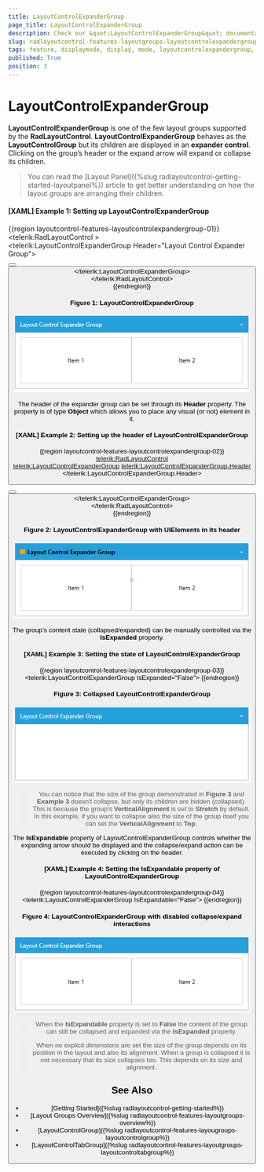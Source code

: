 ```yaml
---
title: LayoutControlExpanderGroup
page_title: LayoutControlExpanderGroup
description: Check our &quot;LayoutControlExpanderGroup&quot; documentation article for the RadLayoutControl {{ site.framework_name }} control.
slug: radlayoutcontrol-features-layoutgroups-layoutcontrolexpandergroup
tags: feature, displaymode, display, mode, layoutcontrolexpandergroup, expander, expand, collapse
published: True
position: 3
---
```


# LayoutControlExpanderGroup

__LayoutControlExpanderGroup__ is one of the few layout groups supported by the __RadLayoutControl__. __LayoutControlExpanderGroup__ behaves as the __LayoutControlGroup__ but its children are displayed in an __expander control__. Clicking on the group’s header or the expand arrow will expand or collapse its children.

> You can read the [Layout Panel]({%slug radlayoutcontrol-getting-started-layoutpanel%}) article to get better understanding on how the layout groups are arranging their children. 

#### __[XAML] Example 1: Setting up LayoutControlExpanderGroup__
{{region layoutcontrol-features-layoutcontrolexpandergroup-01}}
	<telerik:RadLayoutControl >            
		<telerik:LayoutControlExpanderGroup Header="Layout Control Expander Group">                    
			<Button Content="Item 1" />
			<Button Content="Item 2" />
		</telerik:LayoutControlExpanderGroup>            
	</telerik:RadLayoutControl>  
{{endregion}}

#### __Figure 1: LayoutControlExpanderGroup__
![{{ site.framework_name }} RadLayoutControl LayoutControlExpanderGroup](images/layoutcontrol-features-layoutcontrolexpandergroup-01.png)

The header of the expander group can be set through its __Header__ property. The property is of type __Object__ which allows you to place any visual (or not) element in it.

#### __[XAML] Example 2: Setting up the header of LayoutControlExpanderGroup__
{{region layoutcontrol-features-layoutcontrolexpandergroup-02}}
	<telerik:RadLayoutControl>            
		<telerik:LayoutControlExpanderGroup>
			<telerik:LayoutControlExpanderGroup.Header>
				<StackPanel Orientation="Horizontal">
					<Rectangle Width="10" Height="10" Fill="Orange" Margin="0 0 5 0" />
					<TextBlock Text="Layout Control Expander Group" FontWeight="Bold" />
				</StackPanel>
			</telerik:LayoutControlExpanderGroup.Header>
			<Button Content="Item 1" />
			<Button Content="Item 2" />
		</telerik:LayoutControlExpanderGroup>            
	</telerik:RadLayoutControl>   
{{endregion}}	

#### __Figure 2: LayoutControlExpanderGroup with UIElements in its header__
![{{ site.framework_name }} RadLayoutControl LayoutControlExpanderGroup with UIElements in its header](images/layoutcontrol-features-layoutcontrolexpandergroup-02.png)

The group’s content state (collapsed/expanded) can be manually controlled via the __IsExpanded__ property. 

#### __[XAML] Example 3: Setting the state of LayoutControlExpanderGroup__
{{region layoutcontrol-features-layoutcontrolexpandergroup-03}}
	<telerik:LayoutControlExpanderGroup IsExpanded="False">
{{endregion}}
	
#### __Figure 3: Collapsed LayoutControlExpanderGroup__
![{{ site.framework_name }} RadLayoutControl Collapsed LayoutControlExpanderGroup](images/layoutcontrol-features-layoutcontrolexpandergroup-03.png)

> You can notice that the size of the group demonstrated in __Figure 3__ and __Example 3__ doesn't collapse, but only its children are hidden (collapsed). This is because the group's __VerticalAlignment__ is set to __Stretch__ by default. In this example, if you want to collapse also the size of the group itself you can set the __VerticalAlignment__ to __Top__.

The __IsExpandable__ property of LayoutControlExpanderGroup controls whether the expanding arrow should be displayed and the collapse/expand action can be executed by clicking on the header.
	
#### __[XAML] Example 4: Setting the IsExpandable property of LayoutControlExpanderGroup__
{{region layoutcontrol-features-layoutcontrolexpandergroup-04}}
	<telerik:LayoutControlExpanderGroup IsExpandable="False">
{{endregion}}

#### __Figure 4: LayoutControlExpanderGroup with disabled collapse/expand interactions__
![{{ site.framework_name }} RadLayoutControl LayoutControlExpanderGroup with disabled collapse/expand interactions](images/layoutcontrol-features-layoutcontrolexpandergroup-04.png)

> When the __IsExpandable__ property is set to __False__ the content of the group can still be collapsed and expanded via the __IsExpanded__ property.

<!-- -->

> When no explicit dimensions are set the size of the group depends on its position in the layout and also its alignment. When a group is collapsed it is not necessary that its size collapses too. This depends on its size and alignment.

## See Also
* [Getting Started]({%slug radlayoutcontrol-getting-started%})
* [Layout Groups Overview]({%slug radlayoutcontrol-features-layoutgroups-overview%})
* [LayoutControlGroup]({%slug radlayoutcontrol-features-layougroups-layoutcontrolgroup%})
* [LayoutControlTabGroup]({%slug radlayoutcontrol-features-layoutgroups-layoutcontroltabgroup%})
